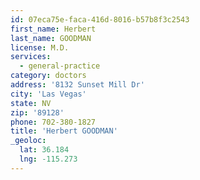 ```yaml
---
id: 07eca75e-faca-416d-8016-b57b8f3c2543
first_name: Herbert
last_name: GOODMAN
license: M.D.
services:
  - general-practice
category: doctors
address: '8132 Sunset Mill Dr'
city: 'Las Vegas'
state: NV
zip: '89128'
phone: 702-380-1827
title: 'Herbert GOODMAN'
_geoloc:
  lat: 36.184
  lng: -115.273
---
```


